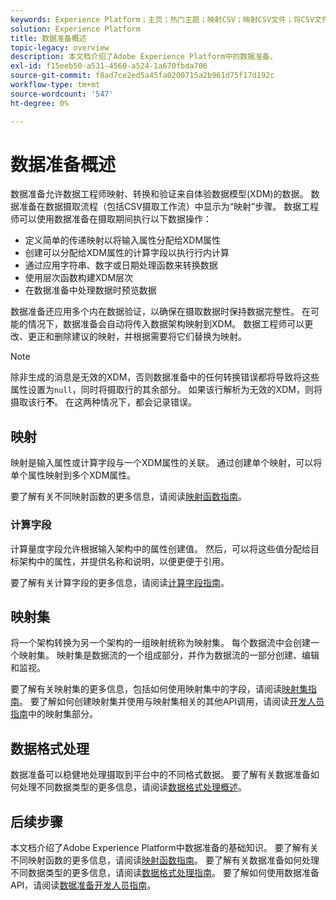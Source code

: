 ```yaml
---
keywords: Experience Platform；主页；热门主题；映射CSV；映射CSV文件；将CSV文件映射到XDM；将CSV映射到XDM;UI指南；映射；数据准备；数据准备；准备数据；
solution: Experience Platform
title: 数据准备概述
topic-legacy: overview
description: 本文档介绍了Adobe Experience Platform中的数据准备。
exl-id: f15eeb50-a531-4560-a524-1a670fbda706
source-git-commit: f8ad7ce2ed5a45fa0200715a2b961d75f17d192c
workflow-type: tm+mt
source-wordcount: '547'
ht-degree: 0%

---
```



# 数据准备概述

数据准备允许数据工程师映射、转换和验证来自体验数据模型(XDM)的数据。 数据准备在数据摄取流程（包括CSV摄取工作流）中显示为“映射”步骤。 数据工程师可以使用数据准备在摄取期间执行以下数据操作：

- 定义简单的传递映射以将输入属性分配给XDM属性
- 创建可以分配给XDM属性的计算字段以执行行内计算
- 通过应用字符串、数字或日期处理函数来转换数据
- 使用层次函数构建XDM层次
- 在数据准备中处理数据时预览数据

数据准备还应用多个内在数据验证，以确保在摄取数据时保持数据完整性。 在可能的情况下，数据准备会自动将传入数据架构映射到XDM。 数据工程师可以更改、更正和删除建议的映射，并根据需要将它们替换为映射。

>[!NOTE]
>
>除非生成的消息是无效的XDM，否则数据准备中的任何转换错误都将导致将这些属性设置为`null`，同时将摄取行的其余部分。 如果该行解析为无效的XDM，则将摄取该行&#x200B;**不**。 在这两种情况下，都会记录错误。

## 映射

映射是输入属性或计算字段与一个XDM属性的关联。 通过创建单个映射，可以将单个属性映射到多个XDM属性。

要了解有关不同映射函数的更多信息，请阅读[映射函数指南](./functions.md)。

### 计算字段

计算量度字段允许根据输入架构中的属性创建值。 然后，可以将这些值分配给目标架构中的属性，并提供名称和说明，以便更便于引用。

要了解有关计算字段的更多信息，请阅读[计算字段指南](./functions.md#calculated-fields)。

## 映射集

将一个架构转换为另一个架构的一组映射统称为映射集。 每个数据流中会创建一个映射集。 映射集是数据流的一个组成部分，并作为数据流的一部分创建、编辑和监视。

要了解有关映射集的更多信息，包括如何使用映射集中的字段，请阅读[映射集指南](./mapping-set.md)。 要了解如何创建映射集并使用与映射集相关的其他API调用，请阅读[开发人员指南](./api/mapping-set.md)中的映射集部分。

## 数据格式处理

数据准备可以稳健地处理摄取到平台中的不同格式数据。 要了解有关数据准备如何处理不同数据类型的更多信息，请阅读[数据格式处理概述](./data-handling.md)。

## 后续步骤

本文档介绍了Adobe Experience Platform中数据准备的基础知识。 要了解有关不同映射函数的更多信息，请阅读[映射函数指南](./functions.md)。 要了解有关数据准备如何处理不同数据类型的更多信息，请阅读[数据格式处理指南](./data-handling.md#dates)。 要了解如何使用数据准备API，请阅读[数据准备开发人员指南](api/overview.md)。
